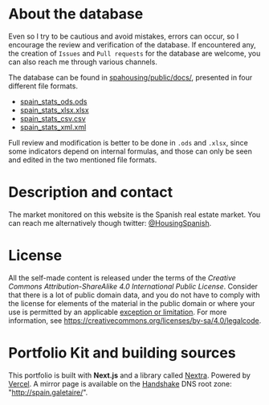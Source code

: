 # About the database 

Even so I try to be cautious and avoid mistakes, errors can occur, so I encourage the review and verification of the database. If encountered any, the creation of ``Issues`` and ``Pull requests`` for the database are welcome, you can also reach me through various channels.

The database can be found in [spahousing/public/docs/](https://github.com/galetaire/spahousing/tree/main/public/docs), presented in four different file formats.
  - [spain_stats_ods.ods](https://github.com/galetaire/spahousing/blob/main/public/docs/spain_stats_ods.ods)
  - [spain_stats_xlsx.xlsx](https://github.com/galetaire/spahousing/blob/main/public/docs/spain_stats_xlsx.xlsx)
  - [spain_stats_csv.csv](https://github.com/galetaire/spahousing/blob/main/public/docs/spain_stats_csv.csv)
  - [spain_stats_xml.xml](https://github.com/galetaire/spahousing/blob/main/public/docs/spain_stats_xml.xml)

Full review and modification is better to be done in ``.ods`` and ``.xlsx``, since some indicators depend on internal formulas, and those can only be seen and edited in the two mentioned file formats.

# Description and contact

The market monitored on this website is the Spanish real estate market. You can reach me alternatively though twitter: [@HousingSpanish](https://twitter.com/HousingSpanish).

# License 

All the self-made content is released under the terms of the _Creative Commons Attribution-ShareAlike 4.0 International Public License_. Consider that there is a lot of public domain data, and you do not have to comply with the license for elements of the material in the public domain or where your use is permitted by an applicable [exception or limitation](https://creativecommons.org/licenses/by-sa/4.0/#). For more information, see https://creativecommons.org/licenses/by-sa/4.0/legalcode.

# Portfolio Kit and building sources

This portfolio is built with **Next.js** and a library called [Nextra](https://nextra.vercel.app/). Powered by [Vercel](https://vercel.com). A mirror page is available on the [Handshake](https://handshake.org/) DNS root zone: "http://spain.galetaire/".
